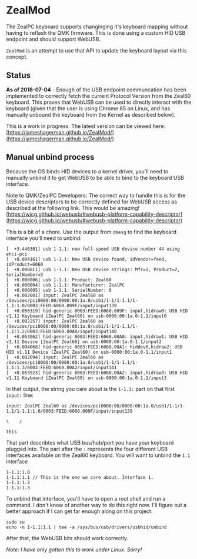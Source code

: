 # ZealMod

The ZealPC keyboard supports changinging it's keyboard mapping without having to reflash the QMK firmware. This is done
using a custom HID USB endpoint and should support WebUSB.

`ZealMod` is an attempt to use that API to update the keyboard layout via this concept.

## Status

**As of 2018-07-04** - Enough of the USB endpoint communcation has been implemented to correctly fetch the current
Protocol Version from the Zeal60 keyboard. This proves that WebUSB can be used to directly interact with the keyboard
(given that the user is using Chrome 65 on Linux, and has manually unbound the keyboard from the Kernel as described 
below). 

This is a work in progress. The latest version can be viewed here:
[https://jameshagerman.github.io/ZealMod/](https://jameshagerman.github.io/ZealMod/)


## Manual unbind process

Because the OS binds HID devices to a kernel driver, you'll need to manually unbind it to get WebUSB to be able to bind
to the keyboard USB interface.

Note to QMK/ZealPC Developers: The correct way to handle this is for the USB device descriptors to be correctly defined for
WebUSB access as described at the following link. This would be amazing!
[https://wicg.github.io/webusb/#webusb-platform-capability-descriptor](https://wicg.github.io/webusb/#webusb-platform-capability-descriptor)

This is a bit of a chore. Use the output from `dmesg` to find the keyboard interface you'll need to unbind:

```
[  +3.446301] usb 1-1.1: new full-speed USB device number 44 using ehci-pci
[  +0.094161] usb 1-1.1: New USB device found, idVendor=feed, idProduct=6060
[  +0.000011] usb 1-1.1: New USB device strings: Mfr=1, Product=2, SerialNumber=3
[  +0.000006] usb 1-1.1: Product: Zeal60
[  +0.000004] usb 1-1.1: Manufacturer: ZealPC
[  +0.000005] usb 1-1.1: SerialNumber: 0
[  +0.002601] input: ZealPC Zeal60 as /devices/pci0000:00/0000:00:1a.0/usb1/1-1/1-1.1/1-1.1:1.0/0003:FEED:6060.009F/input/input139
[  +0.056319] hid-generic 0003:FEED:6060.009F: input,hidraw0: USB HID v1.11 Keyboard [ZealPC Zeal60] on usb-0000:00:1a.0-1.1/input0
[  +0.002257] input: ZealPC Zeal60 as /devices/pci0000:00/0000:00:1a.0/usb1/1-1/1-1.1/1-1.1:1.2/0003:FEED:6060.00A0/input/input140
[  +0.053062] hid-generic 0003:FEED:6060.00A0: input,hidraw1: USB HID v1.11 Device [ZealPC Zeal60] on usb-0000:00:1a.0-1.1/input2
[  +0.004068] hid-generic 0003:FEED:6060.00A1: hiddev0,hidraw2: USB HID v1.11 Device [ZealPC Zeal60] on usb-0000:00:1a.0-1.1/input1
[  +0.002094] input: ZealPC Zeal60 as /devices/pci0000:00/0000:00:1a.0/usb1/1-1/1-1.1/1-1.1:1.3/0003:FEED:6060.00A2/input/input141
[  +0.053923] hid-generic 0003:FEED:6060.00A2: input,hidraw3: USB HID v1.11 Keyboard [ZealPC Zeal60] on usb-0000:00:1a.0-1.1/input3
```

In that output, the string you care about is the `1-1.1:` part on that first `input:` line:

```
input: ZealPC Zeal60 as /devices/pci0000:00/0000:00:1a.0/usb1/1-1/1-1.1/1-1.1:1.0/0003:FEED:6060.009F/input/input139
                                                                        \    /
                                                                         this
```

That part describtes what USB bus/hub/port you have your keyboard plugged into. The part after the `:` represents the
four different USB interfaces available on the Zeal60 keyboard. You will want to unbind the `1.1` interface

```
1-1.1:1.0
1-1.1:1.1 // This is the one we care about. Interface 1.
1-1.1:1.2
1-1.1:1.3
```

To unbind that interface, you'll have to open a root shell and run a command. I don't know of another way to do this 
right now. I'll figure out a better approach if I can get far enough along on this project.

```
sudo su
echo -n 1-1.1:1.1 | tee -a /sys/bus/usb/drivers/usbhid/unbind
```

After that, the WebUSB bits should work correctly.

*Note: I have only gotten this to work under Linux. Sorry!*

